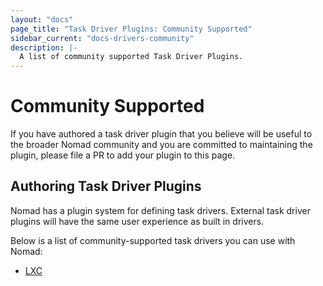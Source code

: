 ```yaml
---
layout: "docs"
page_title: "Task Driver Plugins: Community Supported"
sidebar_current: "docs-drivers-community"
description: |-
  A list of community supported Task Driver Plugins.
---
```


# Community Supported

If you have authored a task driver plugin that you believe will be useful to the
broader Nomad community and you are committed to maintaining the plugin, please
file a PR to add your plugin to this page.

## Authoring Task Driver Plugins

Nomad has a plugin system for defining task drivers. External task driver
plugins will have the same user experience as built in drivers. 

Below is a list of community-supported task drivers you can use with Nomad:

- [LXC][lxc]

[lxc]: /docs/drivers/external/lxc.html 
